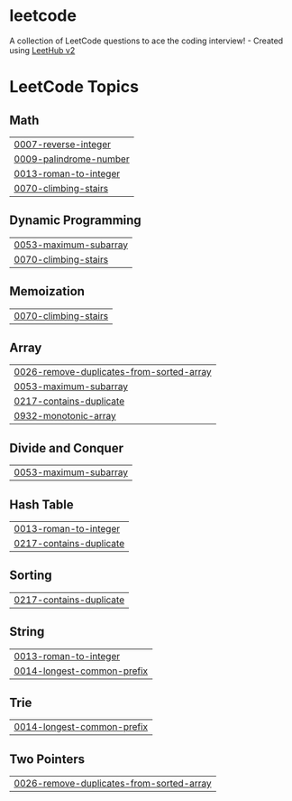 # leetcode
A collection of LeetCode questions to ace the coding interview! - Created using [LeetHub v2](https://github.com/arunbhardwaj/LeetHub-2.0)

<!---LeetCode Topics Start-->
# LeetCode Topics
## Math
|  |
| ------- |
| [0007-reverse-integer](https://github.com/yaswanth-2408/leetcode/tree/master/0007-reverse-integer) |
| [0009-palindrome-number](https://github.com/yaswanth-2408/leetcode/tree/master/0009-palindrome-number) |
| [0013-roman-to-integer](https://github.com/yaswanth-2408/leetcode/tree/master/0013-roman-to-integer) |
| [0070-climbing-stairs](https://github.com/yaswanth-2408/leetcode/tree/master/0070-climbing-stairs) |
## Dynamic Programming
|  |
| ------- |
| [0053-maximum-subarray](https://github.com/yaswanth-2408/leetcode/tree/master/0053-maximum-subarray) |
| [0070-climbing-stairs](https://github.com/yaswanth-2408/leetcode/tree/master/0070-climbing-stairs) |
## Memoization
|  |
| ------- |
| [0070-climbing-stairs](https://github.com/yaswanth-2408/leetcode/tree/master/0070-climbing-stairs) |
## Array
|  |
| ------- |
| [0026-remove-duplicates-from-sorted-array](https://github.com/yaswanth-2408/leetcode/tree/master/0026-remove-duplicates-from-sorted-array) |
| [0053-maximum-subarray](https://github.com/yaswanth-2408/leetcode/tree/master/0053-maximum-subarray) |
| [0217-contains-duplicate](https://github.com/yaswanth-2408/leetcode/tree/master/0217-contains-duplicate) |
| [0932-monotonic-array](https://github.com/yaswanth-2408/leetcode/tree/master/0932-monotonic-array) |
## Divide and Conquer
|  |
| ------- |
| [0053-maximum-subarray](https://github.com/yaswanth-2408/leetcode/tree/master/0053-maximum-subarray) |
## Hash Table
|  |
| ------- |
| [0013-roman-to-integer](https://github.com/yaswanth-2408/leetcode/tree/master/0013-roman-to-integer) |
| [0217-contains-duplicate](https://github.com/yaswanth-2408/leetcode/tree/master/0217-contains-duplicate) |
## Sorting
|  |
| ------- |
| [0217-contains-duplicate](https://github.com/yaswanth-2408/leetcode/tree/master/0217-contains-duplicate) |
## String
|  |
| ------- |
| [0013-roman-to-integer](https://github.com/yaswanth-2408/leetcode/tree/master/0013-roman-to-integer) |
| [0014-longest-common-prefix](https://github.com/yaswanth-2408/leetcode/tree/master/0014-longest-common-prefix) |
## Trie
|  |
| ------- |
| [0014-longest-common-prefix](https://github.com/yaswanth-2408/leetcode/tree/master/0014-longest-common-prefix) |
## Two Pointers
|  |
| ------- |
| [0026-remove-duplicates-from-sorted-array](https://github.com/yaswanth-2408/leetcode/tree/master/0026-remove-duplicates-from-sorted-array) |
<!---LeetCode Topics End-->